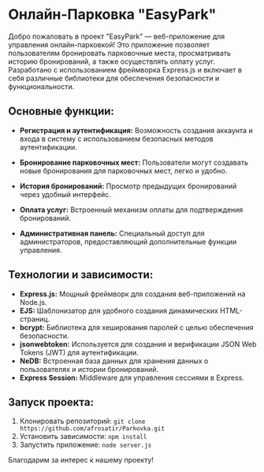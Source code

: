 # Онлайн-Парковка "EasyPark"

Добро пожаловать в проект "EasyPark" — веб-приложение для управления онлайн-парковкой! Это приложение позволяет пользователям бронировать парковочные места, просматривать историю бронирований, а также осуществлять оплату услуг. Разработано с использованием фреймворка Express.js и включает в себя различные библиотеки для обеспечения безопасности и функциональности.

## Основные функции:

- **Регистрация и аутентификация:** Возможность создания аккаунта и входа в систему с использованием безопасных методов аутентификации.

- **Бронирование парковочных мест:** Пользователи могут создавать новые бронирования для парковочных мест, легко и удобно.

- **История бронирований:** Просмотр предыдущих бронирований через удобный интерфейс.

- **Оплата услуг:** Встроенный механизм оплаты для подтверждения бронирований.

- **Административная панель:** Специальный доступ для администраторов, предоставляющий дополнительные функции управления.

## Технологии и зависимости:

- **Express.js:** Мощный фреймворк для создания веб-приложений на Node.js.
- **EJS:** Шаблонизатор для удобного создания динамических HTML-страниц.
- **bcrypt:** Библиотека для хеширования паролей с целью обеспечения безопасности.
- **jsonwebtoken:** Используется для создания и верификации JSON Web Tokens (JWT) для аутентификации.
- **NeDB:** Встроенная база данных для хранения данных о пользователях и истории бронирований.
- **Express Session:** Middleware для управления сессиями в Express.

## Запуск проекта:

1. Клонировать репозиторий: `git clone https://github.com/afrosatir/Parkovka.git`
2. Установить зависимости: `npm install`
3. Запустить приложение: `node server.js`

Благодарим за интерес к нашему проекту! 
